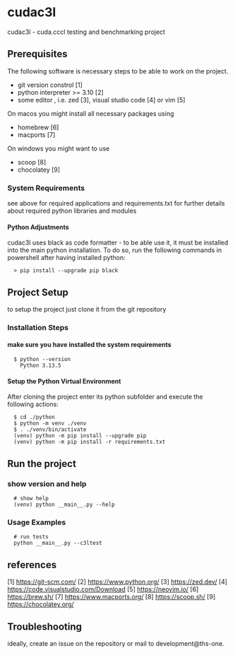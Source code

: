 # cudac3l 

cudac3l - cuda.cccl testing and benchmarking project

## Prerequisites

The following software is necessary steps to be able to work on the project.
  - git version constrol [1]
  - python interpreter >= 3.10 [2]
  - some editor , i.e. zed [3], visual studio code [4] or vim [5]

On macos you might install all necessary packages using 
  - homebrew [6]
  - macports [7]

On windows you might want to use 
  - scoop [8]
  - chocolatey [9]

### System Requirements

  see above for required applications and requirements.txt for further details about
  required python libraries and modules

#### Python Adjustments

cudac3l uses black as code formatter - to be able use it, it must be installed into the
main python installation. To do so, run the following commands in powershell after having installed python:
```
  > pip install --upgrade pip black
```

## Project Setup

to setup the project just clone it from the git repository 
  
### Installation Steps
     
#### make sure you have installed the system requirements
```
  $ python --version
    Python 3.13.5
```
      
#### Setup the Python Virtual Environment

  After cloning the project enter its python subfolder and execute the following actions:

  ```
    $ cd ./python
    $ python -m venv ./venv
    $ . ./venv/bin/activate
    (venv) python -m pip install --upgrade pip
    (venv) python -m pip install -r requirements.txt
  ```

## Run the project

### show version and help
```
  # show help
  (venv) python __main__.py --help
```

### Usage Examples
```
  # run tests
  python __main__.py --c3ltest
```

## references
[1] https://git-scm.com/
[2] https://www.python.org/
[3] https://zed.dev/
[4] https://code.visualstudio.com/Download
[5] https://neovim.io/
[6] https://brew.sh/
[7] https://www.macports.org/
[8] https://scoop.sh/
[9] https://chocolatey.org/

## Troubleshooting

ideally, create an issue on the repository or mail to development@ths-one.

